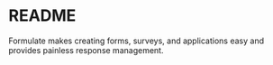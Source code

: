 # README

Formulate makes creating forms, surveys, and applications easy
and provides painless response management.
